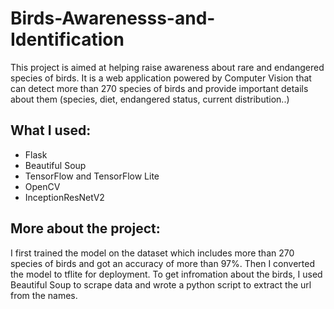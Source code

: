 # Birds-Awarenesss-and-Identification

This project is aimed at helping raise awareness about rare and endangered species of birds. It is a web application powered by Computer Vision 
that can detect more than 270 species of birds and provide important details about them (species, diet, endangered status, current distribution..)

## What I used:
* Flask
* Beautiful Soup
* TensorFlow and TensorFlow Lite 
* OpenCV
* InceptionResNetV2

## More about the project:

I first trained the model on the dataset which includes more than 270 species of birds and got an accuracy of more than 97%. Then I converted the model to tflite for deployment. 
To get infromation about the birds, I used Beautiful Soup to scrape data and wrote a python script to extract the url from the names.


